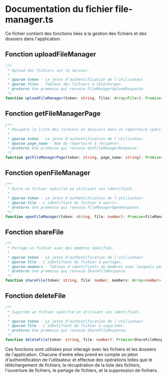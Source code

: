 # Documentation du fichier file-manager.ts

Ce fichier contient des fonctions liées à la gestion des fichiers et des dossiers dans l'application.

## Fonction uploadFileManager

```typescript
/**
 * Upload des fichiers sur le serveur.
 *
 * @param token - Le jeton d'authentification de l'utilisateur.
 * @param files - Tableau des fichiers à télécharger.
 * @returns Une promesse qui renvoie FileManagerUploadResponse.
 */
function uploadFileManager(token: string, files: Array<File>): Promise<FileManagerUploadResponse>
```

## Fonction getFileManagerPage

```typescript
/**
 * Récupère la liste des fichiers et dossiers dans un répertoire spécifié.
 *
 * @param token - Le jeton d'authentification de l'utilisateur.
 * @param page_name - Nom du répertoire à récupérer.
 * @returns Une promesse qui renvoie GetFileManagerResponse.
 */
function getFileManagerPage(token: string, page_name: string): Promise<GetFileManagerResponse>
```

## Fonction openFileManager

```typescript
/**
 * Ouvre un fichier spécifié en utilisant son identifiant.
 *
 * @param token - Le jeton d'authentification de l'utilisateur.
 * @param file - L'identifiant du fichier à ouvrir.
 * @returns Une promesse qui renvoie FileManagerOpenResponse.
 */
function openFileManager(token: string, file: number): Promise<FileManagerOpenResponse>
```

## Fonction shareFile

```typescript
/**
 * Partage un fichier avec des membres spécifiés.
 *
 * @param token - Le jeton d'authentification de l'utilisateur.
 * @param file - L'identifiant du fichier à partager.
 * @param members - Tableau d'identifiants de membres avec lesquels partager le fichier.
 * @returns Une promesse qui renvoie ShareFileResponse.
 */
function shareFile(token: string, file: number, members: Array<number>): Promise<ShareFileResponse>
```

## Fonction deleteFile

```typescript
/**
 * Supprime un fichier spécifié en utilisant son identifiant.
 *
 * @param token - Le jeton d'authentification de l'utilisateur.
 * @param file - L'identifiant du fichier à supprimer.
 * @returns Une promesse qui renvoie ShareFileResponse.
 */
function deleteFile(token: string, file: number): Promise<ShareFileResponse>
```

Ces fonctions sont utilisées pour interagir avec les fichiers et les dossiers de l'application. Chacune d'entre elles prend en compte un jeton d'authentification de l'utilisateur et effectue des opérations telles que le téléchargement de fichiers, la récupération de la liste des fichiers, l'ouverture de fichiers, le partage de fichiers, et la suppression de fichiers.
